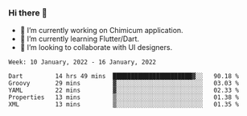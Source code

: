 ### Hi there 👋

<!--
**devcat37/devcat37** is a ✨ _special_ ✨ repository because its `README.md` (this file) appears on your GitHub profile.-->


- 🔭 I’m currently working on Chimicum application.
- 🌱 I’m currently learning Flutter/Dart.
- 👯 I’m looking to collaborate with UI designers.
<!-- - 🤔 I’m looking for help with ... -->

<!--START_SECTION:waka-->
```text
Week: 10 January, 2022 - 16 January, 2022

Dart         14 hrs 49 mins  ██████████████████████▓░░   90.18 % 
Groovy       29 mins         ▓░░░░░░░░░░░░░░░░░░░░░░░░   03.03 % 
YAML         22 mins         ▓░░░░░░░░░░░░░░░░░░░░░░░░   02.33 % 
Properties   13 mins         ▒░░░░░░░░░░░░░░░░░░░░░░░░   01.38 % 
XML          13 mins         ▒░░░░░░░░░░░░░░░░░░░░░░░░   01.35 % 
```
<!--END_SECTION:waka-->

